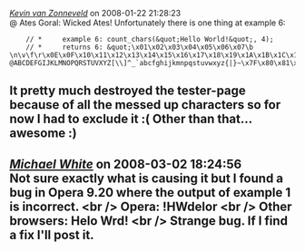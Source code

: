 *[Kevin van Zonneveld](http://kevin.vanzonneveld.net)* on 2008-01-22 21:28:23  
@ Ates Goral: Wicked Ates! Unfortunately there is one thing at example 6:
```
    // *     example 6: count_chars(&quot;Hello World!&quot;, 4);
    // *     returns 6: &quot;\x01\x02\x03\x04\x05\x06\x07\b \n\v\f\r\x0E\x0F\x10\x11\x12\x13\x14\x15\x16\x17\x18\x19\x1A\x1B\x1C\x1D\x1E\x1F\&quot;#$%&amp;'()*+,-./0123456789:;&lt;=&gt;?@ABCDEFGIJKLMNOPQRSTUVXYZ[\\]^_`abcfghijkmnpqstuvwxyz{|}~\x7F\x80\x81\x82\x83\x84\x85\x86\x87\x88\x89\x8A\x8B\x8C\x8D\x8E\x8F\x90\x91\x92\x93\x94\x95\x96\x97\x98\x99\x9A\x9B\x9C\x9D\x9E\x9F\xA0\xA1\xA2\xA3\xA4\xA5\xA6\xA7\xA8\xA9\xAA\xAB\xAC\xAD\xAE\xAF\xB0\xB1\xB2\xB3\xB4\xB5\xB6\xB7\xB8\xB9\xBA\xBB\xBC\xBD\xBE\xBF\xC0\xC1\xC2\xC3\xC4\xC5\xC6\xC7\xC8\xC9\xCA\xCB\xCC\xCD\xCE\xCF\xD0\xD1\xD2\xD3\xD4\xD5\xD6\xD7\xD8\xD9\xDA\xDB\xDC\xDD\xDE\xDF\xE0\xE1\xE2\xE3\xE4\xE5\xE6\xE7\xE8\xE9\xEA\xEB\xEC\xED\xEE\xEF\xF0\xF1\xF2\xF3\xF4\xF5\xF6\xF7\xF8\xF9\xFA\xFB\xFC\xFD\xFE\xFF&quot;
```
It pretty much destroyed the tester-page because of all the messed up characters so for now I had to exclude it :( Other than that... awesome :)
---------------------------------------
*[Michael White]()* on 2008-03-02 18:24:56  
Not sure exactly what is causing it but I found a bug in Opera 9.20 where the output of example 1 is incorrect.
&lt;br /&gt;
Opera: !HWdelor
&lt;br /&gt;
Other browsers: Helo Wrd!
&lt;br /&gt;
Strange bug. If I find a fix I'll post it.
---------------------------------------
